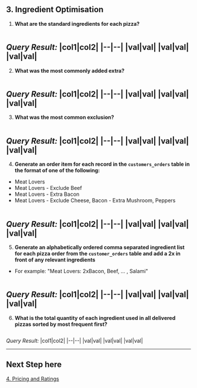 ## 3. Ingredient Optimisation

1. **What are the standard ingredients for each pizza?**
```sql
```
*Query Result:*
|col1|col2|
|--|--|
|val|val|
|val|val|
|val|val|
---

2.  **What was the most commonly added extra?**
```sql
```
*Query Result:*
|col1|col2|
|--|--|
|val|val|
|val|val|
|val|val|
---

3.  **What was the most common exclusion?**
```sql
```
*Query Result:*
|col1|col2|
|--|--|
|val|val|
|val|val|
|val|val|
---

4.  **Generate an order item for each record in the `customers_orders` table in the format of one of the following:**
  - Meat Lovers
  - Meat Lovers - Exclude Beef
  - Meat Lovers - Extra Bacon
  - Meat Lovers - Exclude Cheese, Bacon - Extra Mushroom, Peppers

```sql
```
*Query Result:*
|col1|col2|
|--|--|
|val|val|
|val|val|
|val|val|
---

5. **Generate an alphabetically ordered comma separated ingredient list for each pizza order from the `customer_orders` table
   and add a 2x in front of any relevant ingredients**
- For example: "Meat Lovers: 2xBacon, Beef, ... , Salami"
  
```sql
```
*Query Result:*
|col1|col2|
|--|--|
|val|val|
|val|val|
|val|val|
---

6.  **What is the total quantity of each ingredient used in all delivered pizzas sorted by most frequent first?**

```sql
```
*Query Result:*
|col1|col2|
|--|--|
|val|val|
|val|val|
|val|val|

---

## Next Step here
[4. Pricing and Ratings](link)
